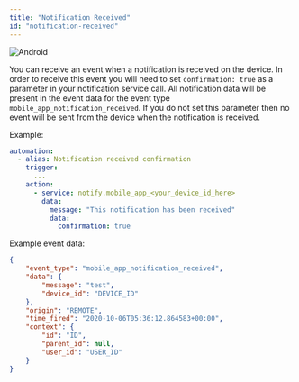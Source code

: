 ```yaml
---
title: "Notification Received"
id: "notification-received"
---
```


![Android](/assets/android.svg)

You can receive an event when a notification is received on the device. In order to receive this event you will need to set `confirmation: true` as a parameter in your notification service call. All notification data will be present in the event data for the event type `mobile_app_notification_received`. If you do not set this parameter then no event will be sent from the device when the notification is received.

Example:

```yaml
automation:
  - alias: Notification received confirmation
    trigger:
      ...
    action:
      - service: notify.mobile_app_<your_device_id_here>
        data:
          message: "This notification has been received"
          data:
            confirmation: true
```

Example event data:

```json
{
    "event_type": "mobile_app_notification_received",
    "data": {
        "message": "test",
        "device_id": "DEVICE_ID"
    },
    "origin": "REMOTE",
    "time_fired": "2020-10-06T05:36:12.864583+00:00",
    "context": {
        "id": "ID",
        "parent_id": null,
        "user_id": "USER_ID"
    }
}
```
